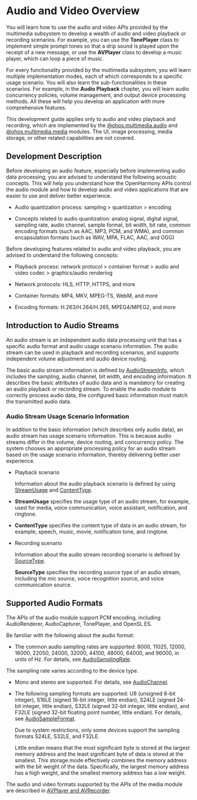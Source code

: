 # Audio and Video Overview

You will learn how to use the audio and video APIs provided by the multimedia subsystem to develop a wealth of audio and video playback or recording scenarios. For example, you can use the **TonePlayer** class to implement simple prompt tones so that a drip sound is played upon the receipt of a new message, or use the **AVPlayer** class to develop a music player, which can loop a piece of music.

For every functionality provided by the multimedia subsystem, you will learn multiple implementation modes, each of which corresponds to a specific usage scenario. You will also learn the sub-functionalities in these scenarios. For example, in the **Audio Playback** chapter, you will learn audio concurrency policies, volume management, and output device processing methods. All these will help you develop an application with more comprehensive features.

This development guide applies only to audio and video playback and recording, which are implemented by the [@ohos.multimedia.audio](../reference/apis/js-apis-audio.md) and [@ohos.multimedia.media](../reference/apis/js-apis-media.md) modules. The UI, image processing, media storage, or other related capabilities are not covered.

## Development Description

Before developing an audio feature, especially before implementing audio data processing, you are advised to understand the following acoustic concepts. This will help you understand how the OpenHarmony APIs control the audio module and how to develop audio and video applications that are easier to use and deliver better experience.  

- Audio quantization process: sampling > quantization > encoding

- Concepts related to audio quantization: analog signal, digital signal, sampling rate, audio channel, sample format, bit width, bit rate, common encoding formats (such as AAC, MP3, PCM, and WMA), and common encapsulation formats (such as WAV, MPA, FLAC, AAC, and OGG)

Before developing features related to audio and video playback, you are advised to understand the following concepts:

- Playback process: network protocol > container format > audio and video codec > graphics/audio rendering

- Network protocols: HLS, HTTP, HTTPS, and more

- Container formats: MP4, MKV, MPEG-TS, WebM, and more

- Encoding formats: H.263/H.264/H.265, MPEG4/MPEG2, and more

## Introduction to Audio Streams 

An audio stream is an independent audio data processing unit that has a specific audio format and audio usage scenario information. The audio stream can be used in playback and recording scenarios, and supports independent volume adjustment and audio device routing.

The basic audio stream information is defined by [AudioStreamInfo](../reference/apis/js-apis-audio.md#audiostreaminfo8), which includes the sampling, audio channel, bit width, and encoding information. It describes the basic attributes of audio data and is mandatory for creating an audio playback or recording stream. To enable the audio module to correctly process audio data, the configured basic information must match the transmitted audio data.

### Audio Stream Usage Scenario Information

In addition to the basic information (which describes only audio data), an audio stream has usage scenario information. This is because audio streams differ in the volume, device routing, and concurrency policy. The system chooses an appropriate processing policy for an audio stream based on the usage scenario information, thereby delivering better user experience.

- Playback scenario

  Information about the audio playback scenario is defined by using [StreamUsage](../reference/apis/js-apis-audio.md#streamusage) and [ContentType](../reference/apis/js-apis-audio.md#contenttype).

-  **StreamUsage** specifies the usage type of an audio stream, for example, used for media, voice communication, voice assistant, notification, and ringtone.

-  **ContentType** specifies the content type of data in an audio stream, for example, speech, music, movie, notification tone, and ringtone.

- Recording scenario

  Information about the audio stream recording scenario is defined by [SourceType](../reference/apis/js-apis-audio.md#sourcetype8).

  **SourceType** specifies the recording source type of an audio stream, including the mic source, voice recognition source, and voice communication source.

## Supported Audio Formats

The APIs of the audio module support PCM encoding, including AudioRenderer, AudioCapturer, TonePlayer, and OpenSL ES.

Be familiar with the following about the audio format:

- The common audio sampling rates are supported: 8000, 11025, 12000, 16000, 22050, 24000, 32000, 44100, 48000, 64000, and 96000, in units of Hz. For details, see [AudioSamplingRate](../reference/apis/js-apis-audio.md#audiosamplingrate8).
  
The sampling rate varies according to the device type.
  
- Mono and stereo are supported. For details, see [AudioChannel](../reference/apis/js-apis-audio.md#audiochannel8).

- The following sampling formats are supported: U8 (unsigned 8-bit integer), S16LE (signed 16-bit integer, little endian), S24LE (signed 24-bit integer, little endian), S32LE (signed 32-bit integer, little endian), and F32LE (signed 32-bit floating point number, little endian). For details, see [AudioSampleFormat](../reference/apis/js-apis-audio.md#audiosampleformat8).

  Due to system restrictions, only some devices support the sampling formats S24LE, S32LE, and F32LE.

  Little endian means that the most significant byte is stored at the largest memory address and the least significant byte of data is stored at the smallest. This storage mode effectively combines the memory address with the bit weight of the data. Specifically, the largest memory address has a high weight, and the smallest memory address has a low weight.

The audio and video formats supported by the APIs of the media module are described in [AVPlayer and AVRecorder](avplayer-avrecorder-overview.md).

